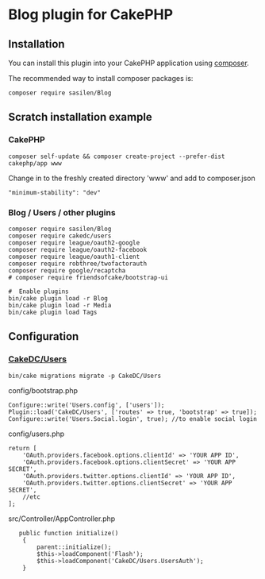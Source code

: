 # Blog plugin for CakePHP

## Installation

You can install this plugin into your CakePHP application using [composer](http://getcomposer.org).

The recommended way to install composer packages is:

```
composer require sasilen/Blog
```
## Scratch installation example 

### CakePHP
```
composer self-update && composer create-project --prefer-dist cakephp/app www
```
Change in to the freshly created directory 'www' and add to composer.json
```
"minimum-stability": "dev"
```
### Blog / Users / other plugins
```
composer require sasilen/Blog
composer require cakedc/users
composer require league/oauth2-google
composer require league/oauth2-facebook
composer require league/oauth1-client
composer require robthree/twofactorauth
composer require google/recaptcha
# composer require friendsofcake/bootstrap-ui

#  Enable plugins
bin/cake plugin load -r Blog
bin/cake plugin load -r Media
bin/cake plugin load Tags

```

## Configuration

### [CakeDC/Users](https://github.com/CakeDC/users/blob/master/Docs/Home.md)
```
bin/cake migrations migrate -p CakeDC/Users
```
config/bootstrap.php
```
Configure::write('Users.config', ['users']);
Plugin::load('CakeDC/Users', ['routes' => true, 'bootstrap' => true]);
Configure::write('Users.Social.login', true); //to enable social login
```
config/users.php
```
return [
    'OAuth.providers.facebook.options.clientId' => 'YOUR APP ID',
    'OAuth.providers.facebook.options.clientSecret' => 'YOUR APP SECRET',
    'OAuth.providers.twitter.options.clientId' => 'YOUR APP ID',
    'OAuth.providers.twitter.options.clientSecret' => 'YOUR APP SECRET',
    //etc
];
```
src/Controller/AppController.php
```
   public function initialize()
    {
        parent::initialize();
        $this->loadComponent('Flash');
        $this->loadComponent('CakeDC/Users.UsersAuth');
    }
```


